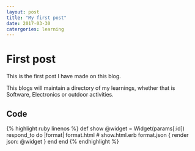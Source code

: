 ```yaml
---
layout: post
title: "My first post"
date: 2017-03-30
catergories: learning
---
```


# First post
This is the first post I have made on this blog. 

This blogs will maintain a directory of my learnings, whether that is Software, Electronics or outdoor activities. 

## Code

{% highlight ruby linenos %}
def show
  @widget = Widget(params[:id])
  respond_to do |format|
    format.html # show.html.erb
    format.json { render json: @widget }
  end
end
{% endhighlight %}

